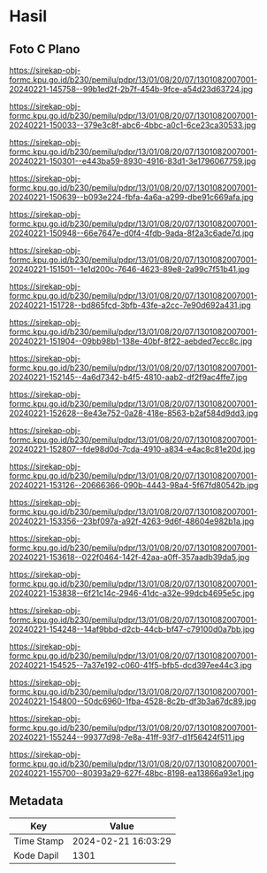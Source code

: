 # Hasil

## Foto C Plano

https://sirekap-obj-formc.kpu.go.id/b230/pemilu/pdpr/13/01/08/20/07/1301082007001-20240221-145758--99b1ed2f-2b7f-454b-9fce-a54d23d63724.jpg

https://sirekap-obj-formc.kpu.go.id/b230/pemilu/pdpr/13/01/08/20/07/1301082007001-20240221-150033--379e3c8f-abc6-4bbc-a0c1-6ce23ca30533.jpg

https://sirekap-obj-formc.kpu.go.id/b230/pemilu/pdpr/13/01/08/20/07/1301082007001-20240221-150301--e443ba59-8930-4916-83d1-3e1796067759.jpg

https://sirekap-obj-formc.kpu.go.id/b230/pemilu/pdpr/13/01/08/20/07/1301082007001-20240221-150639--b093e224-fbfa-4a6a-a299-dbe91c669afa.jpg

https://sirekap-obj-formc.kpu.go.id/b230/pemilu/pdpr/13/01/08/20/07/1301082007001-20240221-150948--66e7647e-d0f4-4fdb-9ada-8f2a3c6ade7d.jpg

https://sirekap-obj-formc.kpu.go.id/b230/pemilu/pdpr/13/01/08/20/07/1301082007001-20240221-151501--1e1d200c-7646-4623-89e8-2a99c7f51b41.jpg

https://sirekap-obj-formc.kpu.go.id/b230/pemilu/pdpr/13/01/08/20/07/1301082007001-20240221-151728--bd865fcd-3bfb-43fe-a2cc-7e90d692a431.jpg

https://sirekap-obj-formc.kpu.go.id/b230/pemilu/pdpr/13/01/08/20/07/1301082007001-20240221-151904--09bb98b1-138e-40bf-8f22-aebded7ecc8c.jpg

https://sirekap-obj-formc.kpu.go.id/b230/pemilu/pdpr/13/01/08/20/07/1301082007001-20240221-152145--4a6d7342-b4f5-4810-aab2-df2f9ac4ffe7.jpg

https://sirekap-obj-formc.kpu.go.id/b230/pemilu/pdpr/13/01/08/20/07/1301082007001-20240221-152628--8e43e752-0a28-418e-8563-b2af584d9dd3.jpg

https://sirekap-obj-formc.kpu.go.id/b230/pemilu/pdpr/13/01/08/20/07/1301082007001-20240221-152807--fde98d0d-7cda-4910-a834-e4ac8c81e20d.jpg

https://sirekap-obj-formc.kpu.go.id/b230/pemilu/pdpr/13/01/08/20/07/1301082007001-20240221-153126--20666366-090b-4443-98a4-5f67fd80542b.jpg

https://sirekap-obj-formc.kpu.go.id/b230/pemilu/pdpr/13/01/08/20/07/1301082007001-20240221-153356--23bf097a-a92f-4263-9d6f-48604e982b1a.jpg

https://sirekap-obj-formc.kpu.go.id/b230/pemilu/pdpr/13/01/08/20/07/1301082007001-20240221-153618--022f0464-142f-42aa-a0ff-357aadb39da5.jpg

https://sirekap-obj-formc.kpu.go.id/b230/pemilu/pdpr/13/01/08/20/07/1301082007001-20240221-153838--6f21c14c-2946-41dc-a32e-99dcb4695e5c.jpg

https://sirekap-obj-formc.kpu.go.id/b230/pemilu/pdpr/13/01/08/20/07/1301082007001-20240221-154248--14af9bbd-d2cb-44cb-bf47-c79100d0a7bb.jpg

https://sirekap-obj-formc.kpu.go.id/b230/pemilu/pdpr/13/01/08/20/07/1301082007001-20240221-154525--7a37e192-c060-41f5-bfb5-dcd397ee44c3.jpg

https://sirekap-obj-formc.kpu.go.id/b230/pemilu/pdpr/13/01/08/20/07/1301082007001-20240221-154800--50dc6960-1fba-4528-8c2b-df3b3a67dc89.jpg

https://sirekap-obj-formc.kpu.go.id/b230/pemilu/pdpr/13/01/08/20/07/1301082007001-20240221-155244--99377d98-7e8a-41ff-93f7-d1f56424f511.jpg

https://sirekap-obj-formc.kpu.go.id/b230/pemilu/pdpr/13/01/08/20/07/1301082007001-20240221-155700--80393a29-627f-48bc-8198-ea13866a93e1.jpg


## Metadata

| Key        | Value               |
| ---------- | ------------------- |
| Time Stamp | 2024-02-21 16:03:29 |
| Kode Dapil | 1301                |



